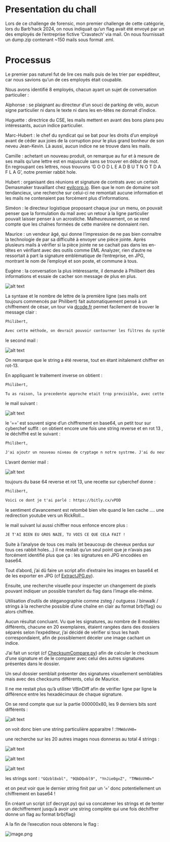 # Presentation du chall

Lors de ce challenge de forensic, mon premier challenge de cette catégorie, lors du Barb’hack 2024, on nous indiquait qu’un flag avait été envoyé par un des employés de l’entreprise fictive ‘Cravatech’ via mail. On nous fournissait un dump.zip contenant ~150 mails sous format .eml.

# Processus

Le premier pas naturel fut de lire ces mails puis de les trier par expéditeur, car nous savions qu’un de ces employés était coupable.

Nous avons identifié 8 employés, chacun ayant un sujet de conversation particulier :

Alphonse : se plaignant au directeur d’un souci de parking de vélo, aucun signe particulier ni dans le texte ni dans les en-têtes ne donnait d’indice.

Huguette : directrice du CSE, les mails mettent en avant des bons plans peu intéressants, aucun indice particulier.

Marc-Hubert : le chef du syndicat qui se bat pour les droits d’un employé avant de céder aux joies de la corruption pour le plus grand bonheur de son neveu Jean-Kevin. Là aussi, aucun indice ne se trouve dans les mails.

Camille : achetant un nouveau produit, on remarque au fur et à mesure de ses mails qu’une lettre est en majuscule sans se trouver en début de mot. En regroupant ces lettres, nous trouvons ‘G O O D L E A D B U T N O T D A F L A G’, notre premier rabbit hole.

Hubert : organisant des réunions et signature de contrats avec un certain Demasmaker travaillant chez [evilcorp.io](http://evilcorp.io/). Bien que le nom de domaine soit tendancieux, une recherche sur celui-ci ne remontait aucune information et les mails ne contenaient pas forcément plus d’informations.

Siméon : le directeur logistique proposant chaque jour un menu, on pouvait penser que la formulation du mail avec un retour à la ligne particulier pouvait laisser penser à un acrostiche. Malheureusement, on se rend compte que les chaînes formées de cette manière ne donnaient rien.

Maurice : un vendeur âgé, qui donne l’impression de ne pas bien connaître la technologie de par sa difficulté à envoyer une pièce jointe. Après plusieurs mails à vérifier si la pièce jointe ne se cachait pas dans les en-têtes en vérifiant avec des outils comme EML Analyzer, rien d’autre ne ressortait à part la signature emblématique de l’entreprise, en JPG, montrant le nom de l’employé et son poste, et commune à tous.

Eugène : la conversation la plus intéressante, il demande à Philibert des informations et essaie de cacher son message de plus en plus.

![alt text](image.png)

La syntaxe et le nombre de lettre de la première ligne (ses mails ont toujours commencés par Philibert) fait automatiquement pensé à un chiffrement de césar, un tour via [dcode.fr](http://dcode.fr) permet facilement de trouver le message clair :

```html
Philibert,

Avec cette méthode, on devrait pouvoir contourner les filtres du systéme, pour sécuriser nos rchanges.
```

le second mail :

![alt text](image-1.png)

On remarque que le string a été reverse, tout en étant initalement chiffrer en rot-13.

En appliquant le traitement inverse on obtient :

```html
Philibert,

Tu as raison, la precedente approche etait trop previsible, avec cette nouvelle methode on devrait dejouer toute protection
```

le mail suivant :

![alt text](image-2.png)

le ‘==’ est souvent signe d’un chiffrement en base64, un petit tour sur cyberchef suffit : on obtient encore une fois une string reverse et en rot 13 , le déchiffré est le suivant :

```html
Philibert,

J'ai ajoutr un nouveau niveau de cryptage n notre systrme. J'ai du neuf, Restauratec, 12h ?
```

L’avant dernier mail :

![alt text](image-3.png)

toujours du base 64 reverse et rot 13, une recette sur cyberchef donne :

```html
Philibert,

Voici ce dont je t'ai parlé : https://bitly.cx/vPDD
```

le sentiment d’avancement est retombé bien vite quand le lien cache …. une redirection youtube vers un RickRoll…

le mail suivant lui aussi chiffrer nous enfonce encore plus :

```html
JE T'AI BIEN EU GROS NAZE, TU VOIS CE QUE CELA FAIT !
```

Suite à l’analyse de tous ces mails (et beaucoup de cheveux perdus sur tous ces rabbit holes…) il ne restait qu’un seul point que je n’avais pas forcément identifié plus que ça : les signatures en JPG encodées en base64.

Tout d’abord, j’ai dû faire un script afin d’extraire les images en base64 et de les exporter en JPG (cf [ExtractJPG.py](http://extractjpg.py/)).

Ensuite, une recherche visuelle pour inspecter un changement de pixels pouvant indiquer un possible transfert du flag dans l’image elle-même.

Utilisation d’outils de stéganographie comme zsteg / outguess / binwalk / strings à la recherche possible d’une chaîne en clair au format brb{flag} ou alors chiffrée.

Aucun résultat concluant. Vu que les signatures, au nombre de 8 modèles différents, chacune en 20 exemplaires, étaient rangées dans des dossiers séparés selon l’expéditeur, j’ai décidé de vérifier si tous les hash correspondaient, afin de possiblement déceler une image cachant un indice.

J’ai fait un script (cf [ChecksumCompare.py](http://checksumcompare.py/)) afin de calculer le checksum d’une signature et de le comparer avec celui des autres signatures présentes dans le dossier.

Un seul dossier semblait présenter des signatures visuellement semblables mais avec des checksums différents, celui de Maurice.

Il ne me restait plus qu’à utiliser VBinDiff afin de vérifier ligne par ligne la différence entre les hexadécimaux de chaque signature.

On se rend compte que sur la partie 000000x80, les 9 derniers bits sont différents :

![alt text](image-4.png)

on voit donc bien une string particulière apparaitre ! :`TMWdoVH0=`

une recherche sur les 20 autres images nous donneras au total 4 strings : 

![alt text](image-5.png)

![alt text](image-6.png)

![alt text](image-7.png)

les strings sont :
`"GQzbl8xbl", "9QbDQxbl9", "YnJie0gxZ", "TMWdoVH0="`

et on peut voir que le dernier string finit par un ‘=’ donc potentiellement un chiffrement en base64 !

En créant un script (cf  decrypt.py) qui va concatener les strings et de tenter un déchiffrement jusqu’à avoir une string complète qui une fois déchiffrer donne un flag au format brb{flag}

A la fin de l’execution nous obtenons le flag :

![image.png](https://prod-files-secure.s3.us-west-2.amazonaws.com/275b2f89-1f50-46a9-ae53-ffa609426aee/e4417195-85d2-4fcd-a5c2-a247aa61ec12/image.png)

